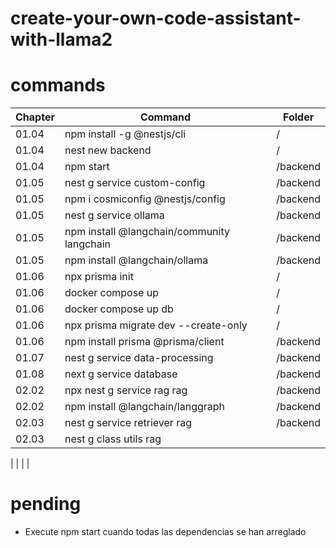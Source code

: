 # create-your-own-code-assistant-with-llama2


# commands


| Chapter  | Command                                     | Folder     |
|----------|---------------------------------------------|------------|
| 01.04    | npm install -g @nestjs/cli                  | /          |
| 01.04    | nest new backend                            | /          |
| 01.04    | npm start                                   | /backend   |
| 01.05    | nest g service custom-config                | /backend   |
| 01.05    | npm i cosmiconfig @nestjs/config            | /backend   |
| 01.05    | nest g service ollama                       | /backend   |
| 01.05    | npm install @langchain/community langchain  | /backend   |
| 01.05    | npm install @langchain/ollama               | /backend   |
| 01.06    | npx prisma init                             | /          |
| 01.06    | docker compose up                           | /          |
| 01.06    | docker compose up db                        | /          |
| 01.06    | npx prisma migrate dev --create-only        | /          |
| 01.06    | npm install prisma @prisma/client           | /backend   |
| 01.07    | nest g service data-processing              | /backend   |
| 01.08    | next g service database                     | /backend   |
| 02.02    | npx nest g service rag rag                  | /backend   |
| 02.02    | npm install @langchain/langgraph            | /backend   |
| 02.03    | nest g service retriever rag                | /backend   |
| 02.03    | nest g class utils rag                      |            |

|          |                                             |            |


# pending

- Execute npm start cuando todas las dependencias se han arreglado
